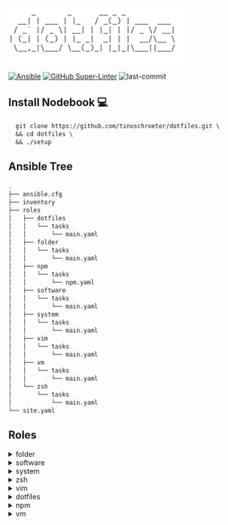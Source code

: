 ![dotfile](dotfile.png)

[![Ansible](https://img.shields.io/badge/Ansible-blue.svg)](https://github.com/ansible/ansible)
[![GitHub Super-Linter](https://github.com/tinoschroeter/dotfiles/workflows/Lint%20Code%20Base/badge.svg)](https://github.com/tinoschroeter/dotfiles/actions/workflows/linter.yml)
![last-commit](https://img.shields.io/github/last-commit/tinoschroeter/dotfiles.svg?style=flat)

## Install Nodebook :computer:
```shell
  git clone https://github.com/tinoschroeter/dotfiles.git \
  && cd dotfiles \
  && ./setup
```
## Ansible Tree
```shell
.
├── ansible.cfg
├── inventory
├── roles
│   ├── dotfiles
│   │   └── tasks
│   │       └── main.yaml
│   ├── folder
│   │   └── tasks
│   │       └── main.yaml
│   ├── npm
│   │   └── tasks
│   │       └── npm.yaml
│   ├── software
│   │   └── tasks
│   │       └── main.yaml
│   ├── system
│   │   └── tasks
│   │       └── main.yaml
│   ├── vim
│   │   └── tasks
│   │       └── main.yaml
│   ├── vm
│   │   └── tasks
│   │       └── main.yaml
│   └── zsh
│       └── tasks
│           └── main.yaml
└── site.yaml

```

## Roles

<details>
  <summary>folder</summary>

  * Setup [roles/folder/tasks/main.yaml](https://github.com/tinoschroeter/dotfiles/blob/master/playbook/roles/folder/tasks/main.yaml)
    * create folter structure

</details>

<details>
  <summary>software</summary>
  
  * Setup [roles/software/tasks/main.yaml](https://github.com/tinoschroeter/dotfiles/blob/master/playbook/roles/software/tasks/main.yaml)
    * install docker
    * Install utility packages
    * Install aws cli
    * Install skaffold
    * Install kubectl
    * Install nvm (Node Version Manager)
    * Install Slack

</details>

<details>
  <summary>system</summary>

  * Setup [roles/system/tasks/main.yaml](https://github.com/tinoschroeter/dotfiles/blob/master/playbook/roles/system/tasks/main.yaml)
    * Set timezone to Europe/Berlin

</details>

<details>
  <summary>zsh</summary>

  * Setup [roles/zsh/tasks/main.yaml](https://github.com/tinoschroeter/dotfiles/blob/master/playbook/roles/zsh/tasks/main.yaml)
    * Install zsh
    * Install Oh My Zsh
    * setup some plugins

</details>

<details>
  <summary>vim</summary>

  * Setup [roles/vim/tasks/main.yaml](https://github.com/tinoschroeter/dotfiles/blob/master/playbook/roles/vim/tasks/main.yaml)
    * Install vim 
    * Setup vim plugins

</details>

<details>
  <summary>dotfiles</summary>

  * Setup [roles/dotfiles/tasks/main.yaml](https://github.com/tinoschroeter/dotfiles/blob/master/playbook/roles/dotfiles/tasks/main.yaml)
    * put .zshrc in place
    * put .vimrc in place

</details>

<details>
  <summary>npm</summary>

  * Setup [roles/npm/tasks/main.yaml](https://github.com/tinoschroeter/dotfiles/blob/master/playbook/roles/npm/tasks/main.yaml)
    * install global npm packages

</details>

<details>
  <summary>vm</summary>

  * Setup [roles/vm/tasks/main.yaml](https://github.com/tinoschroeter/dotfiles/blob/master/playbook/roles/vm/tasks/main.yaml)
    * Install virtualbox
    * Install vagrant

</details>
